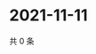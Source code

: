 # 2021-11-11

共 0 条

<!-- BEGIN WEIBO -->
<!-- 最后更新时间 Thu Nov 11 2021 03:12:07 GMT+0800 (China Standard Time) -->

<!-- END WEIBO -->
